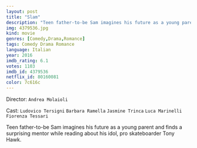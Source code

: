 ```yaml
---
layout: post
title: "Slam"
description: "Teen father-to-be Sam imagines his future as a young parent and finds a surprising mentor while reading about his idol, pro skateboarder Tony Hawk..."
img: 4379536.jpg
kind: movie
genres: [Comedy,Drama,Romance]
tags: Comedy Drama Romance 
language: Italian
year: 2016
imdb_rating: 6.1
votes: 1103
imdb_id: 4379536
netflix_id: 80160081
color: 7c616c
---
```

Director: `Andrea Molaioli`  

Cast: `Ludovico Tersigni` `Barbara Ramella` `Jasmine Trinca` `Luca Marinelli` `Fiorenza Tessari` 

Teen father-to-be Sam imagines his future as a young parent and finds a surprising mentor while reading about his idol, pro skateboarder Tony Hawk.
